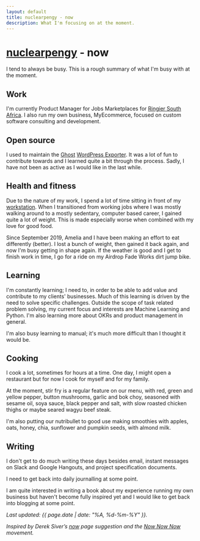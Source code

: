 ```yaml
---
layout: default
title: nuclearpengy - now
description: What I'm focusing on at the moment.
---
```


<h1><a href="{{site.url}}">nuclearpengy</a> - now</h1>

I tend to always be busy. This is a rough summary of what I'm busy with at the moment.

## Work
I'm currently Product Manager for Jobs Marketplaces for [Ringier South Africa](https://www.ringier.co.za/). I also run my own business, MyEcommerce, focused on custom software consulting and development.

## Open source
I used to maintain the [Ghost](https://ghost.org/) [WordPress Exporter](https://wordpress.org/plugins/ghost/). It was a lot of fun to contribute towards and I learned quite a bit through the process. Sadly, I have not been as active as I would like in the last while.

## Health and fitness
Due to the nature of my work, I spend a lot of time sitting in front of my <a href="{{site.baseurl}}/gear/#workstation">workstation</a>. When I transitioned from working jobs where I was mostly walking around to a mostly sedentary, computer based career, I gained quite a lot of weight. This is made especially worse when combined with my love for good food.

Since September 2019, Amelia and I have been making an effort to eat differently (better). I lost a bunch of weight, then gained it back again, and now I'm busy getting in shape again. If the weather is good and I get to finish work in time, I go for a ride on my Airdrop Fade Works dirt jump bike.

## Learning
I'm constantly learning; I need to, in order to be able to add value and contribute to my clients' businesses. Much of this learning is driven by the need to solve specific challenges. Outside the scope of task related problem solving, my current focus and interests are Machine Learning and Python. I'm also learning more about OKRs and product management in general.

I'm also busy learning to manual; it's much more difficult than I thought it would be.

## Cooking
I cook a lot, sometimes for hours at a time. One day, I might open a restaurant but for now I cook for myself and for my family.

At the moment, stir fry is a regular feature on our menu, with red, green and yellow pepper, button mushrooms, garlic and bok choy, seasoned with sesame oil, soya sauce, black pepper and salt, with slow roasted chicken thighs or maybe seared wagyu beef steak.

I'm also putting our nutribullet to good use making smoothies with apples, oats, honey, chia, sunflower and pumpkin seeds, with almond milk.

## Writing
I don't get to do much writing these days besides email, instant messages on Slack and Google Hangouts, and project specification documents.

<!--Besides email and instant messages on Slack and Google Hangouts, my main writing activity is daily journaling which I've been doing consistently since Wednesday, 28 December 2016. Initially attempted as a bit of a [30 Day Challenge](https://www.ted.com/talks/matt_cutts_try_something_new_for_30_days) but eventually ended up turning into my alternative to posting random things on social media that most people don't care about reading anyway. -->

I need to get back into daily journalling at some point.

I am quite interested in writing a book about my experience running my own business but haven't become fully inspired yet and I would like to get back into blogging at some point. <!-- but for now, journaling consistently is where it is at. -->

_Last updated: {{ page.date | date: "%A, %d-%m-%Y" }}._

_Inspired by Derek Siver’s [now](https://sivers.org/now) page suggestion and the [Now Now Now](https://nownownow.com/) movement._
